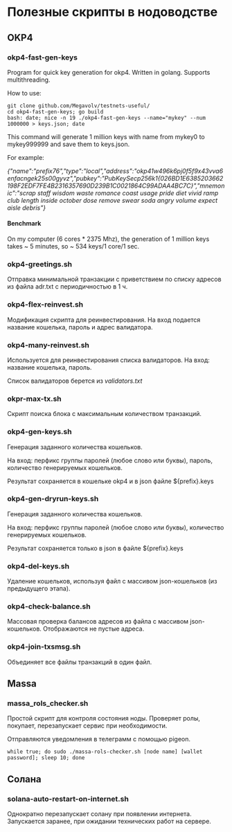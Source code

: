 # Полезные скрипты в нодоводстве

## OKP4

### okp4-fast-gen-keys

Program for quick key generation for okp4. Written in golang. Supports multithreading.

How to use:

	git clone github.com/Megavolv/testnets-useful/
	cd okp4-fast-gen-keys; go build
	bash: date; nice -n 19 ./okp4-fast-gen-keys --name="mykey" --num 1000000 > keys.json; date

This command will generate 1 million keys with name from mykey0 to mykey999999 and save them to keys.json.

For example:

*{"name":"prefix76","type":"local","address":"okp41w496k6pj0f5f9x43vva6enfacngek25s00gyvz","pubkey":"PubKeySecp256k1{026BD1E6385203662198F2EDF7FE4B2316357690D239B1C0021864C99ADAA4BC7C}","mnemonic":"scrap staff wisdom waste romance coast usage pride diet vivid ramp club length inside october dose remove swear soda angry volume expect aisle debris"}*

#### Benchmark

On my computer (6 cores * 2375 Mhz), the generation of 1 million keys takes ~ 5 minutes, so ~ 534 keys/1 core/1 sec.

### okp4-greetings.sh

Отправка минимальной транзакции с приветствием по списку адресов из файла adr.txt с периодичностью в 1 ч.

### okp4-flex-reinvest.sh

Модификация скрипта для реинвестирования. На вход подается название кошелька, пароль и адрес валидатора.

### okp4-many-reinvest.sh

Используется для реинвестирования списка валидаторов.
На вход: название кошелька, пароль.

Список валидаторов берется из *validators.txt*

### okpr-max-tx.sh

Скрипт поиска блока с максимальным количеством транзакций.

### okp4-gen-keys.sh

Генерация заданного количества кошельков.

На вход: перфикс группы паролей (любое слово или буквы), пароль, количество генерируемых кошельков.

Результат сохраняется в кошельке okp4 и в json файле ${prefix}.keys

### okp4-gen-dryrun-keys.sh

Генерация заданного количества кошельков.

На вход: перфикс группы паролей (любое слово или буквы), количество генерируемых кошельков.

Результат сохраняется только в json в файле ${prefix}.keys

### okp4-del-keys.sh

Удаление кошельков, используя файл с массивом json-кошельков (из предыдущего этапа).

### okp4-check-balance.sh

Массовая проверка балансов адресов из файла с массивом json-кошельков. Отображаются не пустые адреса.

### okp4-join-txsmsg.sh

Объединяет все файлы транзакций в один файл.

## Massa

### massa_rols_checker.sh

Простой скрипт для контроля состояния ноды. Проверяет ролы, покупает, перезапускает сервис при необходимости.

Отправляются уведомления в телеграмм с помощью pigeon.

	while true; do sudo ./massa-rols-checker.sh [node name] [wallet password]; sleep 10; done

## Солана

### solana-auto-restart-on-internet.sh

Однократно перезапускает солану при появлении интернета. Запускается заранее, при ожидании технических работ на сервере.
